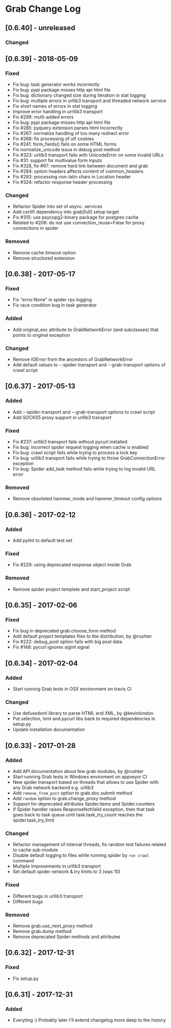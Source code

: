 # Grab Change Log

## [0.6.40] - unreleased
### Changed

## [0.6.39] - 2018-05-09
### Fixed
- Fix bug: task generator works incorrectly
- Fix bug: pypi package misses http api html file
- Fix bug: dictionary changed size during iteration in stat logging
- Fix bug: multiple errors in urllib3 transport and threaded network service
- Fix short names of errors in stat logging
- Improve error handling in urrllib3 transport
- Fix #299: multi-added errors
- Fix bug: pypi package misses http api html file
- Fix #285: pyquery extension parses html incorrectly
- Fix #267: normalize handling of too many redirect error
- Fix #268: fix processing of utf cookies
- Fix #241: form_fields() fails on some HTML forms
- Fix normalize_unicode issue in debug post method
- Fix #323: urllib3 transport fails with UnicodeError on some invalid URLs
- Fix #31: support for multivalue form inputs
- Fix #328, fix #67: remove hard link between document and grab
- Fix #284: option headers affects content of common_headers
- Fix #293: processing non-latin chars in Location header
- Fix #324: refactor response header processing

### Changed
- Refactor Spider into set of async. services
- Add certifi dependency into grab[full] setup target
- Fix #315: use psycopg2-binary package for postgres cache
- Related to #206: do not use connection_reuse=False for proxy connections in spider

### Removed
- Remove cache timeout option
- Remove structured extension

## [0.6.38] - 2017-05-17
### Fixed
- Fix "error:None" in spider rps logging
- Fix race condition bug in task generator

### Added
- Add original_exc attribute to GrabNetworkError (and subclasses) that points to original exception

### Changed
- Remove IOError from the ancestors of GrabNetworkError
- Add default values to --spider-transport and --grab-transport options of crawl script

## [0.6.37] - 2017-05-13
### Added
- Add --spider-transport and --grab-transport options to crawl script
- Add SOCKS5 proxy support in urllib3 transport

### Fixed
- Fix #237: urllib3 transport fails without pycurl installed
- Fix bug: incorrect spider request logging when cache is enabled
- Fix bug: crawl script fails while trying to process a lock key
- Fix bug: urllib3 transport fails while trying to throw GrabConnectionError exception
- Fix bug: Spider add_task method fails while trying to log invalid URL error

### Removed
- Remove obsoleted hammer_mode and hammer_timeout config options

## [0.6.36] - 2017-02-12
### Added
- Add pylint to default test set

### Fixed
- Fix #229: using deprecated response object inside Grab

### Removed
- Remove spider project template and start_project script

## [0.6.35] - 2017-02-06
### Fixed
- Fix bug in deprecated grab.choose_form method
- Add default project templates files to the distribution, by @rushter
- Fix #222: debug_post option fails with big post data
- Fix #148: pycurl ignores sigint signal

## [0.6.34] - 2017-02-04
### Added
- Start running Grab tests in OSX environment on travis CI

### Changed
- Use defusedxml library to parse HTML and XML, by @kevinlondon
- Put selection, lxml and pycurl libs back to required dependencies in setup.py
- Update installation documentation

## [0.6.33] - 2017-01-28 
### Added
- Add API documentation about few grab modules, by @rushter
- Start running Grab tests in Windows enviroment on appveyor CI
- New spider transport based on threads that allows to use Spider with any Grab network backend e.g. urllib3
- Add `remove_from_post` option to grab.doc.submit method 
- Add `random` option to grab.change_proxy method 
- Support for deprecated attributes Spider.items and Spider.counters
- If Spider handler raises ResponseNotValid exception, then that task goes back to task queue until task.task_try_count reaches the spider.task_try_limit

### Changed
- Refactor management of internal threads, fix random test failures related to cache sub-module
- Disable default logging to files while running spider by `run crawl` command
- Multiple improvements in urllib3 transport
- Set default spider network & try limits to 3 (was 10)

### Fixed
- Different bugs in urllib3 transport
- Different bugs

### Removed
- Remove grab.use_next_proxy method
- Remove grab.dump method
- Remove deprecated Spider methods and attributes

## [0.6.32] - 2017-12-31
### Fixed
- Fix setup.py

## [0.6.31] - 2017-12-31
### Added
- Everyting :) Probably later I'll extend changelog more deep to the history
